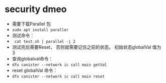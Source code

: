 # security dmeo
* 需要下载Parallel 包
* ``` sudo apt install paraller ```
* 测试命令：
* ```  cat test.sh | parallel -j 2 ```
* 测试完后需要Reset， 否则就需要记住之前的状态。 初始状态globalVal 值为 3
* 查询globalval命令：
* ``` dfx canister --network ic call main getVal ```
* reset globalVal 命令：
* ``` dfx canister --network ic call main reset ```
